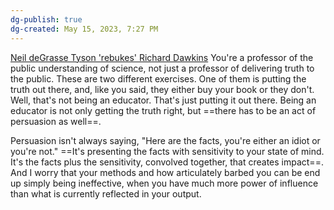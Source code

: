 ```yaml
---
dg-publish: true
dg-created: May 15, 2023, 7:27 PM
---
```


[Neil deGrasse Tyson 'rebukes' Richard Dawkins](https://www.youtube.com/watch?v=LRitr8RYsh4)
You're a professor of the public understanding of science, not just a professor of delivering truth to the public. These are two different exercises. One of them is putting the truth out there, and, like you said, they either buy your book or they don't. Well, that's not being an educator. That's just putting it out there. Being an educator is not only getting the truth right, but ==there has to be an act of persuasion as well==.

Persuasion isn't always saying, "Here are the facts, you're either an idiot or you're not." ==It's presenting the facts with sensitivity to your state of mind. It's the facts plus the sensitivity, convolved together, that creates impact==. And I worry that your methods and how articulately barbed you can be end up simply being ineffective, when you have much more power of influence than what is currently reflected in your output.